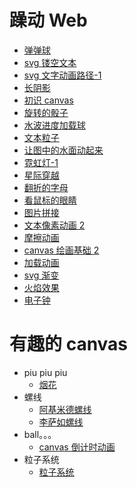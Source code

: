 # 躁动 Web

- [弹弹球](http://sukura9527.github.io/fancy-web/弹弹球)
- [svg 镂空文本](http://sukura9527.github.io/fancy-web/svg镂空文本)
- [svg 文字动画路径-1](http://sukura9527.github.io/fancy-web/svg文字动画路径-1)
- [长阴影](http://sukura9527.github.io/fancy-web/长阴影)
- [初识 canvas](http://sukura9527.github.io/fancy-web/初识canvas)
- [旋转的骰子](http://sukura9527.github.io/fancy-web/旋转的骰子)
- [水波进度加载球](http://sukura9527.github.io/fancy-web/水波进度加载球)
- [文本粒子](http://sukura9527.github.io/fancy-web/文本粒子)
- [让图中的水面动起来](http://sukura9527.github.io/fancy-web/让图中的水面动起来)
- [霓虹灯-1](http://sukura9527.github.io/fancy-web/霓虹灯-1)
- [星际穿越](http://sukura9527.github.io/fancy-web/星际穿越)
- [翻折的字母](http://sukura9527.github.io/fancy-web/翻折的字母)
- [看鼠标的眼睛](http://sukura9527.github.io/fancy-web/看鼠标的眼睛)
- [图片拼接](http://sukura9527.github.io/fancy-web/图片拼接)
- [文本像素动画 2](http://sukura9527.github.io/fancy-web/文本像素动画2)
- [摩擦动画](http://sukura9527.github.io/fancy-web/摩擦动画)
- [canvas 绘画基础 2](http://sukura9527.github.io/fancy-web/canvas绘画基础2)
- [加载动画](http://sukura9527.github.io/fancy-web/加载动画)
- [svg 渐变](http://sukura9527.github.io/fancy-web/svg渐变)
- [火焰效果](http://sukura9527.github.io/fancy-web/火焰效果)
- [电子钟](http://sukura9527.github.io/fancy-web/电子钟)

# 有趣的 canvas

- piu piu piu
  - [烟花](http://sukura9527.github.io/fancy-web/烟花)
- 螺线
  - [阿基米德螺线](http://sukura9527.github.io/fancy-web/阿基米德螺线)
  - [李萨如螺线](http://sukura9527.github.io/fancy-web/李萨如螺线)
- ball。。。
  - [canvas 倒计时动画](http://sukura9527.github.io/fancy-web/canvas倒计时动画)
- 粒子系统
  - [粒子系统](http://sukura9527.github.io/fancy-web/粒子系统)
